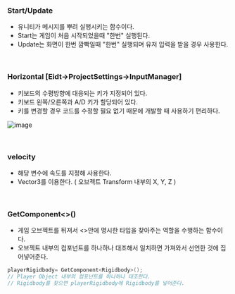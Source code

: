 ### Start/Update
- 유니티가 메시지를 뿌려 실행시키는 함수이다.
- Start는 게임이 처음 시작되었을때 "한번" 실행된다.
- Update는 화면이 한번 깜빡일때 "한번" 실행되며 유저 입력을 받을 경우 사용한다.

<br>


### Horizontal [Eidt->ProjectSettings->InputManager]
- 키보드의 수평방향에 대응되는 키가 지정되어 있다.
- 키보드 왼쪽/오른쪽과 A/D 키가 할당되어 있다.  
- 키를 변경할  경우 코드를 수정할 필요 없기 때문에 개발할 때 사용하기 편리하다.

![image](https://user-images.githubusercontent.com/79950504/178424992-d4aa95a2-69d3-42d3-8475-ad042e3ce2b6.png)  


<br>

### velocity
- 해당 변수에 속도를 지정해 사용한다.
- Vector3를 이용한다. ( 오브젝트 Transform 내부의 X, Y, Z )


<br>


### GetComponent<>()
- 게임 오브젝트를 뒤져서 <>안에 명시한 타입을 찾아주는 역할을 수행하는 함수이다.
- 오브젝트 내부의 컴포넌트를 하나하나 대조해서 일치하면 가져와서 선언한 것에 집어넣어준다.
```C#
playerRigidbody= GetComponent<Rigidbody>();
// Player Object 내부의 컴포넌트를 하나하나 대조한다.
// Rigidbody를 찾으면 playerRigidbody에 Rigidbody를 넣어준다.
```


